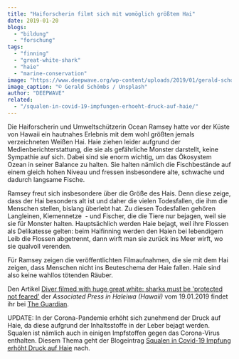 ```yaml
---
title: "Haiforscherin filmt sich mit womöglich größtem Hai"
date: 2019-01-20
blogs: 
  - "bildung"
  - "forschung"
tags: 
  - "finning"
  - "great-white-shark"
  - "haie"
  - "marine-conservation"
image: "https://www.deepwave.org/wp-content/uploads/2019/01/gerald-schombs-8DO2XXCoB0Q-unsplash-scaled.jpg"
image_caption: "© Gerald Schömbs / Unsplash"
author: "DEEPWAVE"
related: 
  - "/squalen-in-covid-19-impfungen-erhoeht-druck-auf-haie/"
---
```


Die Haiforscherin und Umweltschützerin Ocean Ramsey hatte vor der Küste von Hawaii ein hautnahes Erlebnis mit dem wohl größten jemals verzeichneten Weißen Hai. Haie ziehen leider aufgrund der Medienberichterstattung, die sie als gefährliche Monster darstellt, keine Sympathie auf sich. Dabei sind sie enorm wichtig, um das Ökosystem Ozean in seiner Balance zu halten. Sie halten nämlich die Fischbestände auf einem gleich hohen Niveau und fressen insbesondere alte, schwache und dadurch langsame Fische.

Ramsey freut sich insbesondere über die Größe des Hais. Denn diese zeige, dass der Hai besonders alt ist und daher die vielen Todesfallen, die ihm die Menschen stellen, bislang überlebt hat. Zu diesen Todesfallen gehören Langleinen, Kiemennetze  - und Fischer, die die Tiere nur bejagen, weil sie sie für Monster halten. Hauptsächlich werden Haie bejagt, weil ihre Flossen als Delikatesse gelten: beim Haifinning werden den Haien bei lebendigem Leib die Flossen abgetrennt, dann wirft man sie zurück ins Meer wirft, wo sie qualvoll verenden.

Für Ramsey zeigen die veröffentlichten Filmaufnahmen, die sie mit dem Hai zeigen, dass Menschen nicht ins Beuteschema der Haie fallen. Haie sind also keine wahllos tötenden Räuber.

Den Artikel [Diver filmed with huge great white: sharks must be 'protected not feared'](https://www.theguardian.com/environment/2019/jan/18/hawaii-great-white-shark-woman-diver-photo-conservation-deep-blue) der _Associated Press in Haleiwa (Hawaii)_ vom 19.01.2019 findet ihr bei [The Guardian](https://www.theguardian.com/international).

UPDATE: In der Corona-Pandemie erhöht sich zunehmend der Druck auf Haie, da diese aufgrund der Inhaltsstoffe in der Leber bejagt werden. Squalen ist nämlich auch in einigen Impfstoffen gegen das Corona-Virus enthalten. Diesem Thema geht der Blogeintrag [Squalen in Covid-19 Impfung erhöht Druck auf Haie](https://www.deepwave.org/squalen-in-covid-19-impfungen-erhoeht-druck-auf-haie/) nach.
